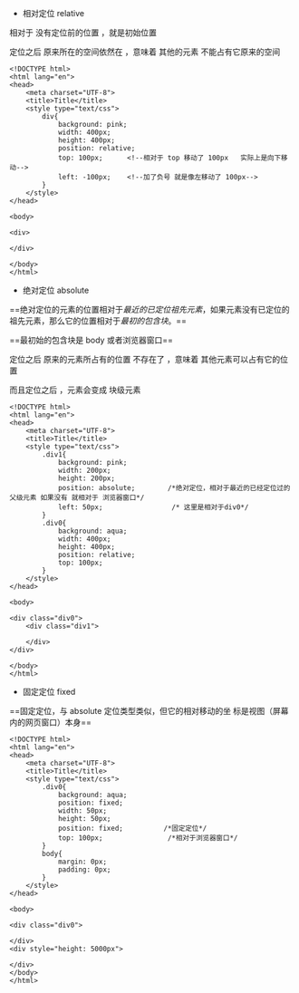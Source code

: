 - 相对定位 relative 

相对于 没有定位前的位置 ，就是初始位置

定位之后 原来所在的空间依然在 ，意味着 其他的元素 不能占有它原来的空间

```
<!DOCTYPE html>
<html lang="en">
<head>
    <meta charset="UTF-8">
    <title>Title</title>
    <style type="text/css">
        div{
            background: pink;
            width: 400px;
            height: 400px;
            position: relative;
            top: 100px;      <!--相对于 top 移动了 100px   实际上是向下移动-->
            left: -100px;    <!--加了负号 就是像左移动了 100px-->
        }
    </style>
</head>

<body>

<div>

</div>

</body>
</html>
```

- 绝对定位 absolute

==绝对定位的元素的位置相对于*最近的已定位祖先元素*，如果元素没有已定位的祖先元素，那么它的位置相对于*最初的包含块*。==

==最初始的包含块是 body 或者浏览器窗口==

定位之后 原来的元素所占有的位置 不存在了 ，意味着 其他元素可以占有它的位置

而且定位之后 ，元素会变成 块级元素

```
<!DOCTYPE html>
<html lang="en">
<head>
    <meta charset="UTF-8">
    <title>Title</title>
    <style type="text/css">
        .div1{
            background: pink;
            width: 200px;
            height: 200px;
            position: absolute;        /*绝对定位，相对于最近的已经定位过的父级元素 如果没有 就相对于 浏览器窗口*/
            left: 50px;                 /* 这里是相对于div0*/
        }
        .div0{
            background: aqua;
            width: 400px;
            height: 400px;
            position: relative;
            top: 100px;
        }
    </style>
</head>

<body>

<div class="div0">
    <div class="div1">

    </div>
</div>

</body>
</html>
```

- 固定定位 fixed

==固定定位，与 absolute 定位类型类似，但它的相对移动的坐 标是视图（屏幕内的网页窗口）本身==

```
<!DOCTYPE html>
<html lang="en">
<head>
    <meta charset="UTF-8">
    <title>Title</title>
    <style type="text/css">
        .div0{
            background: aqua;
            position: fixed;
            width: 50px;
            height: 50px;
            position: fixed;          /*固定定位*/
            top: 100px;                /*相对于浏览器窗口*/
        }
        body{
            margin: 0px;
            padding: 0px;
        }
    </style>
</head>

<body>

<div class="div0">

</div>
<div style="height: 5000px">

</div>
</body>
</html>
```

